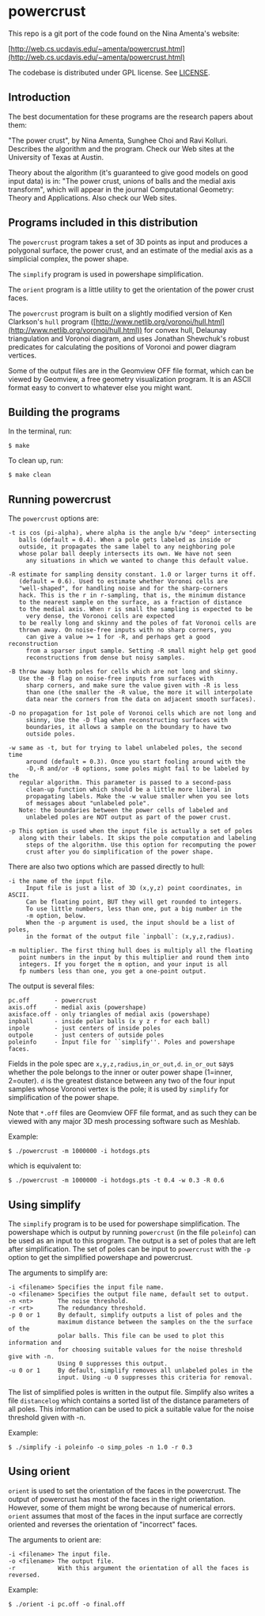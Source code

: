 # powercrust

This repo is a git port of the code found on the Nina Amenta's
website:

[http://web.cs.ucdavis.edu/~amenta/powercrust.html](http://web.cs.ucdavis.edu/~amenta/powercrust.html)

The codebase is distributed under GPL license. See
[LICENSE](LICENSE).

## Introduction

The best documentation for these programs are the research papers
about them:

"The power crust", by Nina Amenta, Sunghee Choi and Ravi Kolluri.
Describes the algorithm and the program.
Check our Web sites at the University of Texas at Austin.

Theory about the algorithm (it's guaranteed to give good models on good
input data) is in:
"The power crust, unions of balls and the medial axis transform", which
will appear in the journal Computational Geometry: Theory and Applications.
Also check our Web sites.

## Programs included in this distribution

The `powercrust` program takes a set of 3D points as input and produces
a polygonal surface, the power crust, and an estimate of the medial
axis as a simplicial complex, the power shape.

The `simplify` program is used in powershape simplification.

The `orient` program is a little utility to get the orientation of
the power crust faces.

The `powercrust` program is built on a slightly modified version of
Ken Clarkson's `hull` program
([http://www.netlib.org/voronoi/hull.html](http://www.netlib.org/voronoi/hull.html))
for convex hull, Delaunay triangulation
and Voronoi diagram, and uses Jonathan Shewchuk's robust predicates for
calculating the positions of Voronoi and power diagram vertices.

Some of the output files are in the Geomview OFF file format, which
can be viewed by Geomview, a free geometry visualization program. It
is an ASCII format easy to convert to whatever else you might want.

## Building the programs

In the terminal, run:

```console
$ make
```

To clean up, run:

```console
$ make clean
```

## Running powercrust

The `powercrust` options are:

```console
-t is cos (pi-alpha), where alpha is the angle b/w "deep" intersecting
   balls (default = 0.4). When a pole gets labeled as inside or
   outside, it propagates the same label to any neighboring pole
   whose polar ball deeply intersects its own. We have not seen
	 any situations in which we wanted to change this default value.

-R estimate for sampling density constant. 1.0 or larger turns it off.
   (default = 0.6). Used to estimate whether Voronoi cells are
   "well-shaped", for handling noise and for the sharp-corners
   hack. This is the r in r-sampling, that is, the minimum distance
   to the nearest sample on the surface, as a fraction of distance
   to the medial axis. When r is small the sampling is expected to be
	 very dense, the Voronoi cells are expected
   to be really long and skinny and the poles of fat Voronoi cells are
   thrown away. On noise-free inputs with no sharp corners, you
	 can give a value >= 1 for -R, and perhaps get a good reconstruction
	 from a sparser input sample. Setting -R small might help get good
	 reconstructions from dense but noisy samples.

-B throw away both poles for cells which are not long and skinny.
   Use the -B flag on noise-free inputs from surfaces with
	 sharp corners, and make sure the value given with -R is less
	 than one (the smaller the -R value, the more it will interpolate
	 data near the corners from the data on adjacent smooth surfaces).

-D no propagation for 1st pole of Voronoi cells which are not long and
	 skinny, Use the -D flag when reconstructing surfaces with
	 boundaries, it allows a sample on the boundary to have two
	 outside poles.

-w same as -t, but for trying to label unlabeled poles, the second time
	 around (default = 0.3). Once you start fooling around with the
	 -D,-R and/or -B options, some poles might fail to be labeled by the
   regular algorithm. This parameter is passed to a second-pass
	 clean-up function which should be a little more liberal in
	 propagating labels. Make the -w value smaller when you see lots
	 of messages about "unlabeled pole".
   Note: the boundaries between the power cells of labeled and
	 unlabeled poles are NOT output as part of the power crust.

-p This option is used when the input file is actually a set of poles
   along with their labels. It skips the pole computation and labeling
	 steps of the algorithm. Use this option for recomputing the power
	 crust after you do simplification of the power shape.
```

There are also two options which are passed directly to hull:

```console
-i the name of the input file.
	 Input file is just a list of 3D (x,y,z) point coordinates, in ASCII.
	 Can be floating point, BUT they will get rounded to integers.
	 To use little numbers, less than one, put a big number in the
	 -m option, below.
	 When the -p argument is used, the input should be a list of poles,
	 in the format of the output file `inpball`: (x,y,z,radius).

-m multiplier. The first thing hull does is multiply all the floating
   point numbers in the input by this multiplier and round them into
   integers. If you forget the m option, and your input is all
   fp numbers less than one, you get a one-point output.
```

The output is several files:

```console
pc.off       - powercrust
axis.off     - medial axis (powershape)
axisface.off - only triangles of medial axis (powershape)
inpball      - inside polar balls (x y z r for each ball)
inpole       - just centers of inside poles
outpole      - just centers of outside poles
poleinfo     - Input file for ``simplify''. Poles and powershape faces.
```
Fields in the pole spec are `x,y,z,radius,in_or_out,d`.
`in_or_out` says whether the pole belongs to the inner or
outer power shape (1=inner, 2=outer).
`d` is the greatest distance between any two of the four
input samples whose Voronoi vertex is the pole; it is
used by `simplify` for simplification of the power shape.

Note that `*.off` files are Geomview OFF file format, and as such they can be
viewed with any major 3D mesh processing software such as Meshlab.

Example:

```console
$ ./powercrust -m 1000000 -i hotdogs.pts
```

which is equivalent to:

```console
$ ./powercrust -m 1000000 -i hotdogs.pts -t 0.4 -w 0.3 -R 0.6
```

## Using simplify

The `simplify` program is to be used for powershape
simplification. The powershape which is output by running `powercrust`
(in the file `poleinfo`) can be used as an input to this program.  The
output is a set of poles that are left after simplification. The set
of poles can be input to `powercrust` with the `-p` option to get the
simplified powershape and powercrust.

The arguments to simplify are:

```console
-i <filename> Specifies the input file name.
-o <filename> Specifies the output file name, default set to output.
-n <nt>       The noise threshold.
-r <rt>       The redundancy threshold.
-p 0 or 1     By default, simplify outputs a list of poles and the
              maximum distance between the samples on the the surface of the
              polar balls. This file can be used to plot this information and
              for choosing suitable values for the noise threshold give with -n.
              Using 0 suppresses this output.
-u 0 or 1     By default, simplify removes all unlabeled poles in the
              input. Using -u 0 suppresses this criteria for removal.
```

The list of simplified poles is written in the output file. Simplify
also writes a file `distancelog` which contains a sorted list of the
distance parameters of all poles. This information can be used to pick
a suitable value for the noise threshold given with -n.

Example:

```console
$ ./simplify -i poleinfo -o simp_poles -n 1.0 -r 0.3
```

## Using orient

`orient` is used to set the orientation of the faces in the
powercrust. The output of powercrust has most of the faces in the right
orientation. However, some of them might be wrong because of numerical
errors. `orient` assumes that most of the faces in the input surface
are correctly oriented and reverses the orientation of "incorrect" faces.

The arguments to orient are:

```console
-i <filename> The input file.
-o <filename> The output file.
-r            With this argument the orientation of all the faces is reversed.
```

Example:

```console
$ ./orient -i pc.off -o final.off
```
